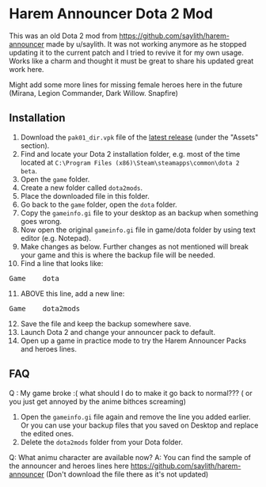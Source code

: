 # Harem Announcer Dota 2 Mod

This was an old Dota 2 mod from https://github.com/saylith/harem-announcer made by u/saylith. It was not working anymore as he stopped updating it to the current patch and I tried to revive it for my own usage. Works like a charm and thought it must be great to share his updated great work here.

Might add some more lines for missing female heroes here in the future (Mirana, Legion Commander, Dark Willow. Snapfire)

## Installation
1. Download the `pak01_dir.vpk` file of the [latest release](https://github.com/meruledaworld/anime_announcer-) (under the "Assets" section).
2. Find and locate your Dota 2 installation folder, e.g. most of the time located at `C:\Program Files (x86)\Steam\steamapps\common\dota 2 beta`.
3. Open the `game` folder.
4. Create a new folder called `dota2mods`.
5. Place the downloaded file in this folder.
6. Go back to the `game` folder, open the `dota` folder.
7. Copy the `gameinfo.gi` file to your desktop as an backup when something goes wrong.
8. Now open the original `gameinfo.gi` file in game/dota folder by using text editor (e.g. Notepad).
9. Make changes as below. Further changes as not mentioned will break your game and this is where the backup file will be needed.
10. Find a line that looks like:
<pre>Game    dota</pre>
11. ABOVE this line, add a new line:
<pre>Game    dota2mods</pre>
12. Save the file and keep the backup somewhere save.
13. Launch Dota 2 and change your announcer pack to default.
13. Open up a game in practice mode to try the Harem Announcer Packs and heroes lines.

## FAQ
Q : My game broke :( what should I do to make it go back to normal??? ( or you just get annoyed by the anime bithces screaming)

1. Open the `gameinfo.gi` file again and remove the line you added earlier. Or you can use your backup files that you saved on Desktop and replace the edited ones.
2. Delete the `dota2mods` folder from your Dota folder.

Q: What animu character are available now? 
A: You can find the sample of the announcer and heroes lines here https://github.com/saylith/harem-announcer (Don't download the file there as it's not updated)
